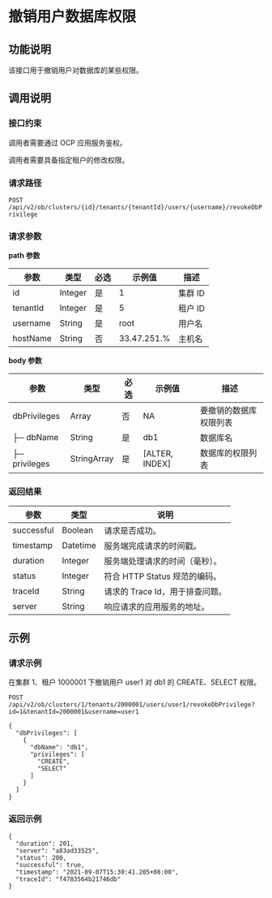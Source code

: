 # 撤销用户数据库权限

## 功能说明

该接口用于撤销用户对数据库的某些权限。

## 调用说明

### 接口约束

调用者需要通过 OCP 应用服务鉴权。

调用者需要具备指定租户的修改权限。

### 请求路径

`POST /api/v2/ob/clusters/{id}/tenants/{tenantId}/users/{username}/revokeDbPrivilege`

### 请求参数

**path 参数**

|    参数    |   类型    | 必选 | 示例值  |  描述   |
|----------|---------|----|------|-------|
| id       | Integer | 是  | 1    | 集群 ID |
| tenantId | Integer | 是  | 5    | 租户 ID |
| username | String  | 是  | root | 用户名   |
| hostName | String  | 否  | 33.47.251.%        | 主机名 |

**body 参数**

|      参数       |     类型      | 必选 |       示例值        |     描述      |
|---------------|-------------|----|------------------|-------------|
| dbPrivileges  | Array       | 否  | NA               | 要撤销的数据库权限列表 |
| ├─ dbName     | String      | 是  | db1              | 数据库名        |
| ├─ privileges | StringArray | 是  | \[ALTER, INDEX\] | 数据库的权限列表    |

### 返回结果

|     参数     |    类型    |          说明           |
|------------|----------|-----------------------|
| successful | Boolean  | 请求是否成功。               |
| timestamp  | Datetime | 服务端完成请求的时间戳。          |
| duration   | Integer  | 服务端处理请求的时间（毫秒）。       |
| status     | Integer  | 符合 HTTP Status 规范的编码。 |
| traceId    | String   | 请求的 Trace Id，用于排查问题。  |
| server     | String   | 响应请求的应用服务的地址。         |

## 示例

### 请求示例

在集群 1、租户 1000001 下撤销用户 user1 对 db1 的 CREATE、SELECT 权限。

`POST /api/v2/ob/clusters/1/tenants/2000001/users/user1/revokeDbPrivilege?id=1&tenantId=2000001&username=user1`

```unknow
{
  "dbPrivileges": [
    {
      "dbName": "db1",
      "privileges": [
        "CREATE",
        "SELECT"
      ]
    }
  ]
}
```

### 返回示例

```unknow
{
  "duration": 201,
  "server": "a83ad33525",
  "status": 200,
  "successful": true,
  "timestamp": "2021-09-07T15:30:41.205+08:00",
  "traceId": "f4783564b21746db"
}
```

